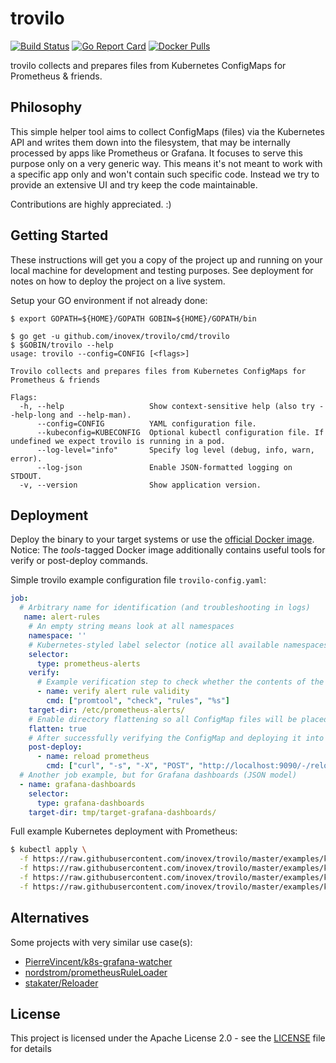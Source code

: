 # trovilo

[![Build Status](https://travis-ci.org/inovex/trovilo.png?branch=master)](https://travis-ci.org/inovex/trovilo)
[![Go Report Card](https://goreportcard.com/badge/github.com/inovex/trovilo)](https://goreportcard.com/report/github.com/inovex/trovilo)
[![Docker Pulls](https://img.shields.io/docker/pulls/inovex/trovilo.svg?maxAge=604800)](https://hub.docker.com/r/inovex/trovilo/)

trovilo collects and prepares files from Kubernetes ConfigMaps for Prometheus & friends.

## Philosophy

This simple helper tool aims to collect ConfigMaps (files) via the Kubernetes API and writes them down into the filesystem, that may be internally processed by apps like Prometheus or Grafana. It focuses to serve this purpose only on a very generic way. This means it's not meant to work with a specific app only and won't contain such specific code. Instead we try to provide an extensive UI and try keep the code maintainable.

Contributions are highly appreciated. :)

## Getting Started

These instructions will get you a copy of the project up and running on your local machine for development and testing purposes. See deployment for notes on how to deploy the project on a live system.

Setup your GO environment if not already done:

```
$ export GOPATH=${HOME}/GOPATH GOBIN=${HOME}/GOPATH/bin
```

```
$ go get -u github.com/inovex/trovilo/cmd/trovilo
$ $GOBIN/trovilo --help
usage: trovilo --config=CONFIG [<flags>]

Trovilo collects and prepares files from Kubernetes ConfigMaps for Prometheus & friends

Flags:
  -h, --help                   Show context-sensitive help (also try --help-long and --help-man).
      --config=CONFIG          YAML configuration file.
      --kubeconfig=KUBECONFIG  Optional kubectl configuration file. If undefined we expect trovilo is running in a pod.
      --log-level="info"       Specify log level (debug, info, warn, error).
      --log-json               Enable JSON-formatted logging on STDOUT.
  -v, --version                Show application version.
```

## Deployment

Deploy the binary to your target systems or use the [official Docker image](https://hub.docker.com/r/inovex/trovilo/). Notice: The *tools*-tagged Docker image additionally contains useful tools for verify or post-deploy commands.

Simple trovilo example configuration file `trovilo-config.yaml`:

```Yaml
job:
  # Arbitrary name for identification (and troubleshooting in logs)
   name: alert-rules
    # An empty string means look at all namespaces
    namespace: ''
    # Kubernetes-styled label selector (notice all available namespaces will be checked)
    selector:
      type: prometheus-alerts
    verify:
      # Example verification step to check whether the contents of the ConfigMap are valid Prometheus alert files. %s will be replaced by the ConfigMap's file path(s).
      - name: verify alert rule validity
        cmd: ["promtool", "check", "rules", "%s"]
    target-dir: /etc/prometheus-alerts/
    # Enable directory flattening so all ConfigMap files will be placed into a single directory
    flatten: true
    # After successfully verifying the ConfigMap and deploying it into the target-dir, run the following commands to trigger (e.g. Prometheus) manual config reloads
    post-deploy:
      - name: reload prometheus
        cmd: ["curl", "-s", "-X", "POST", "http://localhost:9090/-/reload"]
  # Another job example, but for Grafana dashboards (JSON model)
  - name: grafana-dashboards
    selector:
      type: grafana-dashboards
    target-dir: tmp/target-grafana-dashboards/
```

Full example Kubernetes deployment with Prometheus:

```Bash
$ kubectl apply \
  -f https://raw.githubusercontent.com/inovex/trovilo/master/examples/k8s/alert-rules-team1.yaml \
  -f https://raw.githubusercontent.com/inovex/trovilo/master/examples/k8s/prometheus-config.yaml \
  -f https://raw.githubusercontent.com/inovex/trovilo/master/examples/k8s/trovilo-config.yaml \
  -f https://raw.githubusercontent.com/inovex/trovilo/master/examples/k8s/deployment.yaml
```
## Alternatives

Some projects with very similar use case(s):

* [PierreVincent/k8s-grafana-watcher](https://github.com/PierreVincent/k8s-grafana-watcher)
* [nordstrom/prometheusRuleLoader](https://github.com/nordstrom/prometheusRuleLoader)
* [stakater/Reloader](https://github.com/stakater/Reloader)

## License

This project is licensed under the Apache License 2.0 - see the [LICENSE](LICENSE) file for details
